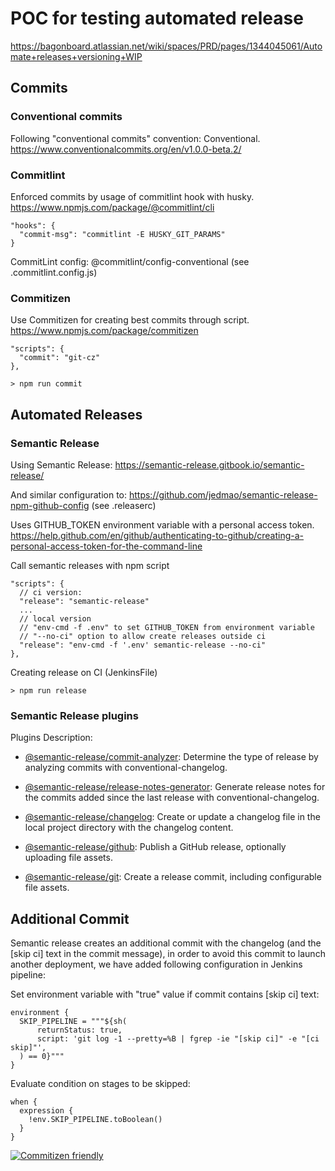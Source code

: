 # POC for testing automated release

https://bagonboard.atlassian.net/wiki/spaces/PRD/pages/1344045061/Automate+releases+versioning+WIP

## Commits

### Conventional commits

Following "conventional commits" convention: Conventional. https://www.conventionalcommits.org/en/v1.0.0-beta.2/

### Commitlint

Enforced commits by usage of commitlint hook with husky. https://www.npmjs.com/package/@commitlint/cli

```
"hooks": {
  "commit-msg": "commitlint -E HUSKY_GIT_PARAMS"
}
```
CommitLint config: @commitlint/config-conventional (see .commitlint.config.js)

### Commitizen

Use Commitizen for creating best commits through script. https://www.npmjs.com/package/commitizen

```
"scripts": {
  "commit": "git-cz"
},
```

```
> npm run commit
```

## Automated Releases

### Semantic Release

Using Semantic Release: https://semantic-release.gitbook.io/semantic-release/

And similar configuration to: https://github.com/jedmao/semantic-release-npm-github-config (see .releaserc)

Uses GITHUB_TOKEN environment variable with a personal access token. https://help.github.com/en/github/authenticating-to-github/creating-a-personal-access-token-for-the-command-line

Call semantic releases with npm script

```
"scripts": {
  // ci version:
  "release": "semantic-release"
  ...
  // local version 
  // "env-cmd -f .env" to set GITHUB_TOKEN from environment variable
  // "--no-ci" option to allow create releases outside ci
  "release": "env-cmd -f '.env' semantic-release --no-ci"
},
```

Creating release on CI (JenkinsFile)
```
> npm run release
```

### Semantic Release plugins

Plugins Description:

- [@semantic-release/commit-analyzer](https://github.com/semantic-release/commit-analyzer): Determine the type of release by analyzing commits with conventional-changelog.

- [@semantic-release/release-notes-generator](https://github.com/semantic-release/release-notes-generator):  Generate release notes for the commits added since the last release with conventional-changelog.

- [@semantic-release/changelog](https://github.com/semantic-release/changelog): Create or update a changelog file in the local project directory with the changelog content.

- [@semantic-release/github](https://github.com/semantic-release/github): Publish a GitHub release, optionally uploading file assets.

- [@semantic-release/git](https://github.com/semantic-release/git): Create a release commit, including configurable file assets.


## Additional Commit

Semantic release creates an additional commit with the changelog (and the [skip ci] text in the commit message), in order to avoid this commit to launch another deployment, we have added following configuration in Jenkins pipeline:

Set environment variable with "true" value if commit contains [skip ci] text:

```
environment {
  SKIP_PIPELINE = """${sh(
      returnStatus: true,
      script: 'git log -1 --pretty=%B | fgrep -ie "[skip ci]" -e "[ci skip]"',
  ) == 0}"""
}
```

Evaluate condition on stages to be skipped:

```
when {
  expression {
    !env.SKIP_PIPELINE.toBoolean()
  }
}
```

[![Commitizen friendly](https://img.shields.io/badge/commitizen-friendly-brightgreen.svg)](http://commitizen.github.io/cz-cli/)
